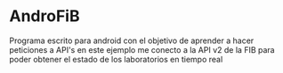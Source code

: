 # AndroFiB
Programa escrito para android con el objetivo de aprender a hacer peticiones a API's
en este ejemplo me conecto a la API v2 de la FIB para poder obtener el estado de los laboratorios en tiempo real
